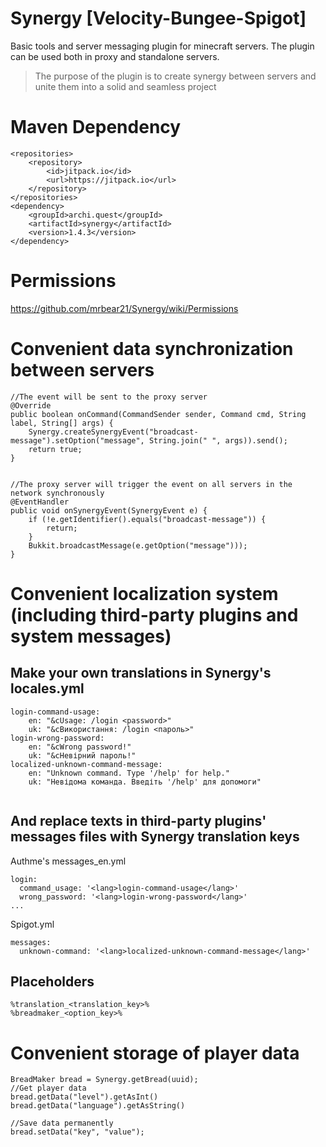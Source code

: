 # Synergy [Velocity-Bungee-Spigot]
Basic tools and server messaging plugin for minecraft servers. The plugin can be used both in proxy and standalone servers.

> The purpose of the plugin is to create synergy between servers and unite them into a solid and seamless project

# Maven Dependency
```
<repositories>
	<repository>
	    <id>jitpack.io</id>
	    <url>https://jitpack.io</url>
	</repository>
</repositories>
<dependency>
	<groupId>archi.quest</groupId>
	<artifactId>synergy</artifactId>
	<version>1.4.3</version>
</dependency>
```

# Permissions
https://github.com/mrbear21/Synergy/wiki/Permissions

# Convenient data synchronization between servers
```
//The event will be sent to the proxy server
@Override
public boolean onCommand(CommandSender sender, Command cmd, String label, String[] args) {
	Synergy.createSynergyEvent("broadcast-message").setOption("message", String.join(" ", args)).send();      
	return true;
}


//The proxy server will trigger the event on all servers in the network synchronously
@EventHandler
public void onSynergyEvent(SynergyEvent e) {
	if (!e.getIdentifier().equals("broadcast-message")) {
		return;
	}
	Bukkit.broadcastMessage(e.getOption("message")));
}
```

# Convenient localization system (including third-party plugins and system messages)

## Make your own translations in Synergy's locales.yml
```
login-command-usage:
    en: "&cUsage: /login <password>"
    uk: "&cВикористання: /login <пароль>"
login-wrong-password:
    en: "&cWrong password!"
    uk: "&cНевірний пароль!"
localized-unknown-command-message:
    en: "Unknown command. Type '/help' for help."
    uk: "Невідома команда. Введіть '/help' для допомоги"
	
```
## And replace texts in third-party plugins' messages files with Synergy translation keys
Authme's messages_en.yml
```
login:
  command_usage: '<lang>login-command-usage</lang>'
  wrong_password: '<lang>login-wrong-password</lang>'
...
```
Spigot.yml
```
messages:
  unknown-command: '<lang>localized-unknown-command-message</lang>'
```

## Placeholders
```
%translation_<translation_key>%
%breadmaker_<option_key>%
```

# Convenient storage of player data

```
BreadMaker bread = Synergy.getBread(uuid);
//Get player data
bread.getData("level").getAsInt()
bread.getData("language").getAsString()

//Save data permanently
bread.setData("key", "value");
```